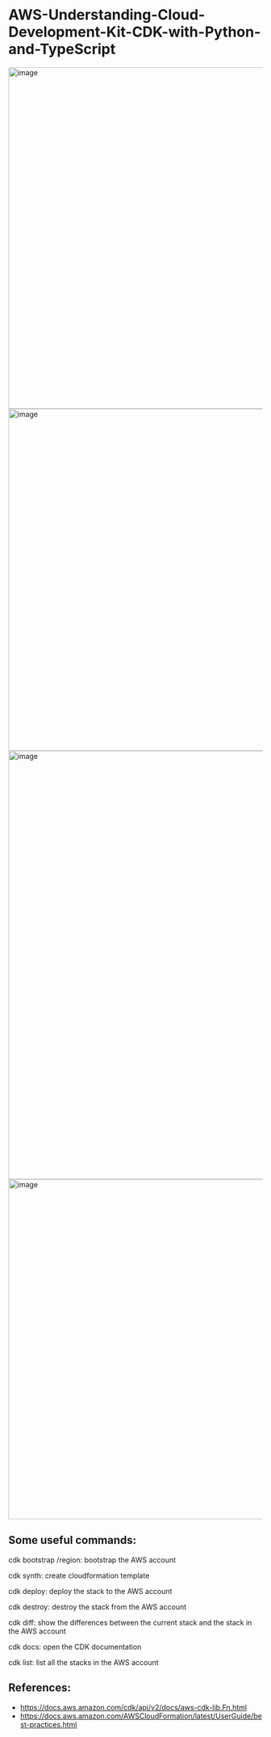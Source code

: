 # AWS-Understanding-Cloud-Development-Kit-CDK-with-Python-and-TypeScript


<img width="1888" height="676" alt="image" src="https://github.com/user-attachments/assets/fb452c02-9d9b-4f16-8f33-995905cb49cc" />

<img width="1892" height="677" alt="image" src="https://github.com/user-attachments/assets/ee74739e-0477-4bbc-9c53-87fb4bcdd248" />

<img width="1896" height="848" alt="image" src="https://github.com/user-attachments/assets/8528d948-5cea-47be-a9a6-49f7dafad85a" />

<img width="1885" height="673" alt="image" src="https://github.com/user-attachments/assets/c677f4a2-c494-4d0f-8b7b-c09afbc239e5" />


## Some useful commands: 

cdk bootstrap <aws-account-id>/region: bootstrap the AWS account

cdk synth: create cloudformation template

cdk deploy: deploy the stack to the AWS account

cdk destroy: destroy the stack from the AWS account

cdk diff: show the differences between the current stack and the stack in the AWS account

cdk docs: open the CDK documentation

cdk list: list all the stacks in the AWS account



## References:
- https://docs.aws.amazon.com/cdk/api/v2/docs/aws-cdk-lib.Fn.html
- https://docs.aws.amazon.com/AWSCloudFormation/latest/UserGuide/best-practices.html